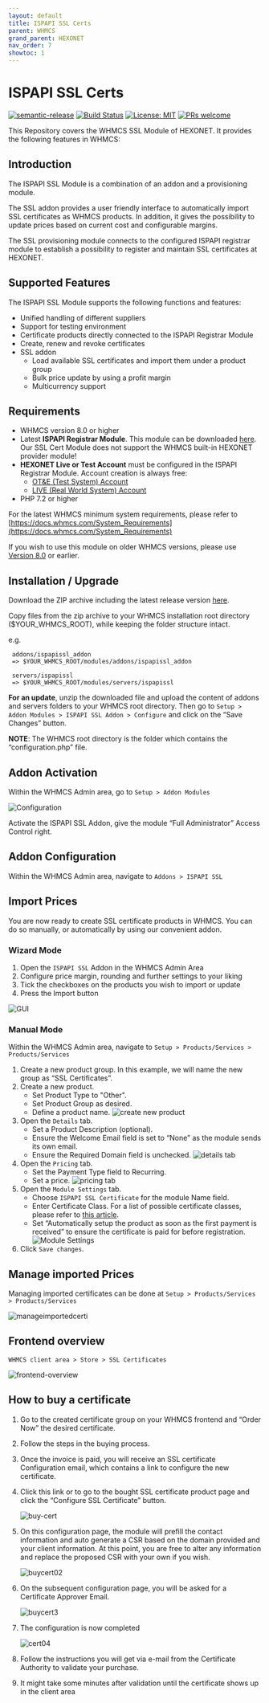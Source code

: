 ```yaml
---
layout: default
title: ISPAPI SSL Certs
parent: WHMCS
grand_parent: HEXONET
nav_order: 7
showtoc: 1
---
```


# ISPAPI SSL Certs

[![semantic-release](https://img.shields.io/badge/%20%20%F0%9F%93%A6%F0%9F%9A%80-semantic--release-e10079.svg)](https://github.com/semantic-release/semantic-release)
[![Build Status](https://github.com/hexonet/whmcs-ispapi-ssl/workflows/Release/badge.svg?branch=master)](https://github.com/hexonet/whmcs-ispapi-ssl/workflows/Release/badge.svg?branch=master)
[![License: MIT](https://img.shields.io/badge/License-MIT-blue.svg)](https://opensource.org/licenses/MIT)
[![PRs welcome](https://img.shields.io/badge/PRs-welcome-brightgreen.svg)](https://github.com/hexonet/whmcs-ispapi-ssl/blob/master/CONTRIBUTING.md)

This Repository covers the WHMCS SSL Module of HEXONET. It provides the following features in WHMCS:

## Introduction

The ISPAPI SSL Module is a combination of an addon and a provisioning module.

The SSL addon provides a user friendly interface to automatically import SSL certificates as WHMCS products. In addition, it gives the possibility to update prices based on current cost and configurable margins.

The SSL provisioning module connects to the configured ISPAPI registrar module to establish a possibility to register and maintain SSL certificates at HEXONET.

## Supported Features

The ISPAPI SSL Module supports the following functions and features:

- Unified handling of different suppliers
- Support for testing environment
- Certificate products directly connected to the ISPAPI Registrar Module
- Create, renew and revoke certificates
- SSL addon
  - Load available SSL certificates and import them under a product group
  - Bulk price update by using a profit margin
  - Multicurrency support

## Requirements

- WHMCS version 8.0 or higher
- Latest **ISPAPI Registrar Module**. This module can be downloaded [here](https://github.com/hexonet/whmcs-ispapi-registrar/raw/master/whmcs-ispapi-registrar-latest.zip). Our SSL Cert Module does not support the WHMCS built-in HEXONET provider module!
- **HEXONET Live or Test Account** must be configured in the ISPAPI Registrar Module. Account creation is always free:
  - [OT&E (Test System) Account](https://www.hexonet.net/signup-ote)
  - [LIVE (Real World System) Account](https://www.hexonet.net/cart?signup=true)
- PHP 7.2 or higher

For the latest WHMCS minimum system requirements, please refer to
[https://docs.whmcs.com/System_Requirements](https://docs.whmcs.com/System_Requirements)

If you wish to use this module on older WHMCS versions, please use [Version 8.0](https://github.com/hexonet/whmcs-ispapi-ssl/releases) or earlier.

## Installation / Upgrade

Download the ZIP archive including the latest release version [here](https://github.com/hexonet/whmcs-ispapi-ssl/raw/master/whmcs-ispapi-ssl-latest.zip).

Copy files from the zip archive to your WHMCS installation root directory ($YOUR_WHMCS_ROOT), while keeping the folder structure intact.

e.g.

     addons/ispapissl_addon
     => $YOUR_WHMCS_ROOT/modules/addons/ispapissl_addon

     servers/ispapissl
     => $YOUR_WHMCS_ROOT/modules/servers/ispapissl

**For an update**, unzip the downloaded file and upload the content of addons and servers folders to your WHMCS root directory. Then go to `Setup > Addon Modules > ISPAPI SSL Addon > Configure` and click on the “Save Changes” button.

**NOTE**: The WHMCS root directory is the folder which contains the “configuration.php” file.

## Addon Activation

Within the WHMCS Admin area, go to `Setup > Addon Modules`

![Configuration]({{site.baseurl}}/assets/images/whmcs/ispapi-ssl/configuration.png)

Activate the ISPAPI SSL Addon, give the module “Full Administrator” Access Control right.

## Addon Configuration

Within the WHMCS Admin area, navigate to `Addons > ISPAPI SSL`

## Import Prices

You are now ready to create SSL certificate products in WHMCS.
You can do so manually, or automatically by using our convenient addon.

### Wizard Mode

1. Open the `ISPAPI SSL` Addon in the WHMCS Admin Area
2. Configure price margin, rounding and further settings to your liking
3. Tick the checkboxes on the products you wish to import or update
4. Press the Import button

![GUI]({{site.baseurl}}/assets/images/whmcs/ispapi-ssl/addon.gif)

### Manual Mode

Within the WHMCS Admin area, navigate to `Setup > Products/Services > Products/Services`

1. Create a new product group. In this example, we will name the new group as “SSL Certificates”.
2. Create a new product.
   - Set Product Type to "Other".
   - Set Product Group as desired.
   - Define a product name.
     ![create new product]({{site.baseurl}}/assets/images/whmcs/ispapi-ssl/create_new_product.png)
3. Open the `Details` tab.
   - Set a Product Description (optional).
   - Ensure the Welcome Email field is set to “None” as the module sends its own email.
   - Ensure the Required Domain field is unchecked.
     ![details tab]({{site.baseurl}}/assets/images/whmcs/ispapi-ssl/details_tab.png)
4. Open the `Pricing` tab.
   - Set the Payment Type field to Recurring.
   - Set a price.
     ![pricing tab]({{site.baseurl}}/assets/images/whmcs/ispapi-ssl/pricing_tab.png)
5. Open the `Module Settings` tab.
   - Choose `ISPAPI SSL Certificate` for the module Name field.
   - Enter Certificate Class. For a list of possible certificate classes, please refer to [this article](https://wiki.hexonet.net/wiki/SSL).
   - Set “Automatically setup the product as soon as the first payment is received” to ensure the certificate is paid for before registration.
     ![Module Settings]({{site.baseurl}}/assets/images/whmcs/ispapi-ssl/modulesettings_tab.png)
6. Click `Save changes`.

## Manage imported Prices

Managing imported certificates can be done at `Setup > Products/Services > Products/Services`

![manageimportedcerti]({{site.baseurl}}/assets/images/whmcs/ispapi-ssl/manage_imported_certificates.png)

## Frontend overview

`WHMCS client area > Store > SSL Certificates`

![frontend-overview]({{site.baseurl}}/assets/images/whmcs/ispapi-ssl/frontend_overview.png)

## How to buy a certificate

1. Go to the created certificate group on your WHMCS frontend and “Order Now” the desired certificate.
2. Follow the steps in the buying process.
3. Once the invoice is paid, you will receive an SSL certificate Configuration email, which contains a link to configure the new certificate.
4. Click this link or to go to the bought SSL certificate product page and click the “Configure SSL Certificate” button.

   ![buy-cert]({{site.baseurl}}/assets/images/whmcs/ispapi-ssl/buy_a_certificate.png)

5. On this configuration page, the module will prefill the contact information and auto generate a CSR based on the domain provided and your client information. At this point, you are free to alter any information and replace the proposed CSR with your own if you wish.

   ![buycert02]({{site.baseurl}}/assets/images/whmcs/ispapi-ssl/buy_a_certificate_02.png)

6. On the subsequent configuration page, you will be asked for a Certificate Approver Email.

   ![buycert3]({{site.baseurl}}/assets/images/whmcs/ispapi-ssl/buy_a_certificate_03.png)

7. The configuration is now completed

   ![cert04]({{site.baseurl}}/assets/images/whmcs/ispapi-ssl/buy_a_certificate_04.png)

8. Follow the instructions you will get via e-mail from the Certificate Authority to validate your purchase.
9. It might take some minutes after validation until the certificate shows up in the client area
